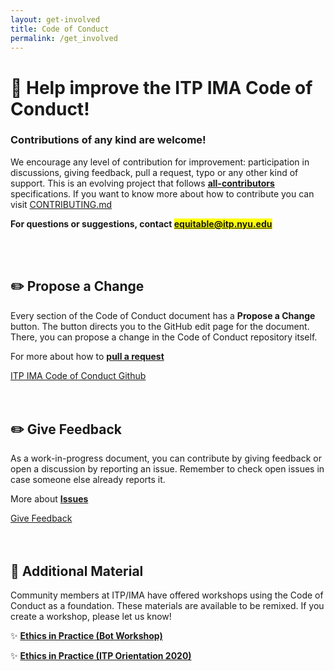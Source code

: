 ```yaml
---
layout: get-involved
title: Code of Conduct
permalink: /get_involved
---
```


# 💜 Help improve the ITP IMA Code of Conduct!
### Contributions of any kind are welcome!
<!-- # Thanks for your interest ITP IMA Code of Conduct! -->

We encourage any level of contribution for improvement: participation in discussions, giving feedback, pull a request, typo or any other kind of support. This is an evolving project that follows **[all-contributors](https://github.com/all-contributors/all-contributors)** specifications. If you want to know more about how to contribute you can visit [CONTRIBUTING.md](https://github.com/ITPNYU/ITP-IMA-Code-of-Conduct/blob/main/CONTRIBUTING.md)

**For questions or suggestions, contact <mark><a href="mailto:equitable@itp.nyu.edu" target="_blank">equitable@itp.nyu.edu</a></mark>**

<br>
<br>

## ✏️ Propose a Change

Every section of the Code of Conduct document has a **Propose a Change** button. The button directs you to the GitHub edit page for the document. There, you can propose a change in the Code of Conduct repository itself. 

For more about how to **[pull a request](https://docs.github.com/en/github/managing-files-in-a-repository/editing-files-in-another-users-repository)**

<!-- button that send to the github page -->
<div class="next-previous-div">
    <a class="next-previous-links" href="https://github.com/ITPNYU/ITP-IMA-Code-of-Conduct" target="_blank">ITP IMA Code of Conduct Github</a> 
</div>

<br>
<br>

## ✏️ Give Feedback
As a work-in-progress document, you can contribute by giving feedback or open a discussion by reporting an issue. Remember to check open issues in case someone else already reports it. 

More about **[Issues](https://docs.github.com/en/github/managing-your-work-on-github/about-issues)**

<div class="next-previous-div">
    <a class="next-previous-links" href="https://github.com/ITPNYU/ITP-IMA-Code-of-Conduct/issues" target="_blank">Give Feedback</a> 
</div>

<br>
<br>

## 📢 Additional Material
Community members at ITP/IMA have offered workshops using the Code of Conduct as a foundation.  These materials are available to be remixed. If you create a workshop, please let us know!

✨ **[Ethics in Practice (Bot Workshop)](https://docs.google.com/presentation/d/1ugYkvbtydBdG5E-N7Bm73O1ry4NOxnVnB8BEGjdh9jQ/edit?usp=sharing)**

✨ **[Ethics in Practice (ITP Orientation 2020)](https://docs.google.com/presentation/d/1uV7DVr6Z0ZVw8tjH4C7xfNkpr_IKfijUaRTWne6tSOo/edit?usp=sharing)**
 
